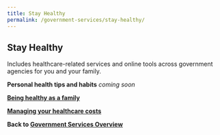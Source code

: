 ```yaml
---
title: Stay Healthy
permalink: /government-services/stay-healthy/
---
```


## Stay Healthy

Includes healthcare-related services and online tools across government agencies for you and your family.
<br>

**Personal health tips and habits** *coming soon*
<br>

**[Being healthy as a family](/government-services/stay-healthy/with-family/)**
<br>


**[Managing your healthcare costs](/government-services/stay-healthy/subsidies-assistance/)**



**Back to [Government Services Overview](/government-services/overview/)**
